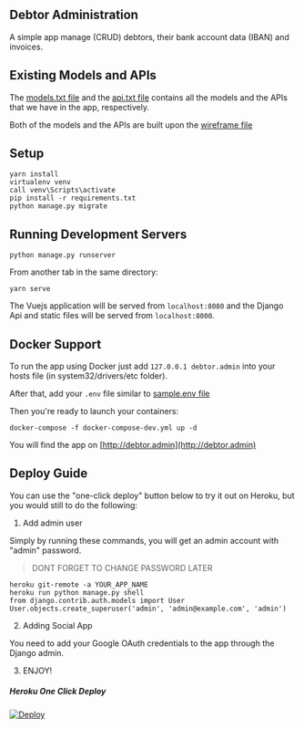 ## Debtor Administration

A simple app  manage (CRUD) debtors, their bank account data (IBAN) and invoices.

## Existing Models and APIs

The [models.txt file](./docs/models.txt) and the [api.txt file](./docs/api.txt) contains all the models and the APIs that we have in the app, respectively.

Both of the models and the APIs are built upon the [wireframe file](./docs/wireframe.jpg)

## Setup

```
yarn install
virtualenv venv
call venv\Scripts\activate
pip install -r requirements.txt
python manage.py migrate
```

## Running Development Servers

```
python manage.py runserver
```

From another tab in the same directory:

```
yarn serve
```

The Vuejs application will be served from `localhost:8080` and the Django Api
and static files will be served from `localhost:8000`.

## Docker Support

To run the app using Docker just add `127.0.0.1 debtor.admin` into your hosts file (in system32/drivers/etc folder).

After that, add your `.env` file similar to [sample.env file](./sample.env)

Then you're ready to launch your containers:

```
docker-compose -f docker-compose-dev.yml up -d
```

You will find the app on [http://debtor.admin](http://debtor.admin)

## Deploy Guide

You can use the "one-click deploy" button below to try it out on Heroku, but you would still to do the following:

1. Add admin user

Simply by running these commands, you will get an admin account with "admin" password.

> DONT FORGET TO CHANGE PASSWORD LATER

```
heroku git-remote -a YOUR_APP_NAME
heroku run python manage.py shell
from django.contrib.auth.models import User
User.objects.create_superuser('admin', 'admin@example.com', 'admin')
```

2. Adding Social App

You need to add your Google OAuth credentials to the app through the Django admin.

3. ENJOY!


##### Heroku One Click Deploy

[![Deploy](https://www.herokucdn.com/deploy/button.svg)](https://heroku.com/deploy?template=https://github.com/yaseralnajjar/debtor-administrator)
